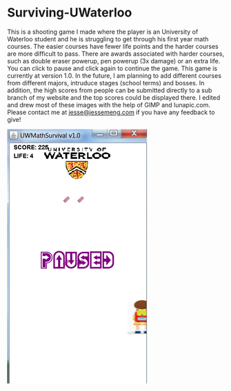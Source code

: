 # Surviving-UWaterloo
This is a shooting game I made where the player is an University of Waterloo student and he is struggling to get through his first year math courses. The easier courses have fewer life points and the harder courses are more difficult to pass. There are awards associated with harder courses, such as double eraser powerup, pen powerup (3x damage) or an extra life. 
You can click to pause and click again to continue the game. 
This game is currently at version 1.0. In the future, I am planning to add different courses from different majors, intruduce stages (school terms) and bosses. In addition, the high scores from people can be submitted directly to a sub branch of my website and the top scores could be displayed there.
I edited and drew most of these images with the help of GIMP and lunapic.com. Please contact me at jesse@jessemeng.com if you have any feedback to give!


![alt text](https://github.com/JesseMeng/Surviving-UWaterloo/blob/master/demo.PNG)
